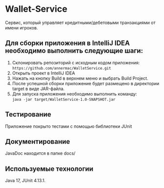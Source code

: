 # Wallet-Service
Сервис, который управляет кредитными/дебетовыми транзакциями от имени игроков.
## Для сборки приложения в IntelliJ IDEA необходимо выполнить следующие шаги:
1. Склонировать репозиторий с исходным кодом приложения:  
``` https://github.com/annermac/WalletService.git ```  
2. Открыть проект в IntelliJ IDEA
3. Нажать на кнопку Build в верхнем меню и выбрать Build Project.
4. После успешной сборки приложение будет размещено в директории target в виде JAR-файла.
5. Для запуска приложения необходимо выполнить команду:  
```java -jar target/WalletService-1.0-SNAPSHOT.jar```
##  Тестирование
Приложение покрыто тестами с помощью библиотеки JUnit
##  Документирование
JavaDoc находится в папке docs/
##  Используемые технологии
Java 17, JUnit 4.13.1.